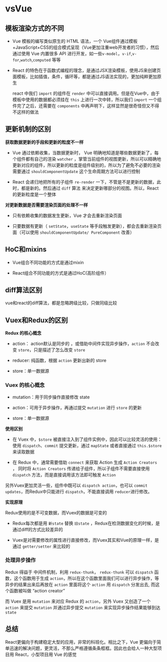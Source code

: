 # vsVue

## 模板渲染方式的不同

- Vue 模板的编写类似原生的 HTML 语法，一个 Vue组件通过模板+JavaScript+CSS的组合模式呈现（Vue更加注重web开发者的习惯），然后通过使用 Vue 内置很多 API 进行开发，如一些`v-model`，`v-if`,`v-for`,`watch`,`computed` 等等

- React 的特色在于函数式编程的理念，是通过JSX渲染模板，使用JS来创建页面模板，比如插值，条件，循环等，都是通过JS语法实现的，更加纯粹更加原生

   react 中我们 `import` 的组件在 `render` 中可以直接调用。但是在Vue中，由于模板中使用的数据都必须挂在 `this` 上进行一次中转，所以我们 `import` 一个组件完了之后，还需要在 `components` 中再声明下，这样显然是很奇怪但又不得不这样的做法

## 更新机制的区别

**获取数据更新的手段和更新的粒度不一样**

- Vue 通过依赖收集，当数据更新时， Vue 明确地知道是哪些数据更新了，每个组件都有自己的渲染 `watcher` ，掌管当前组件的视图更新，所以可以精确地更新对应的组件，所以更新的粒度是组件级别的，所以为了避免不必要的渲染需要通过 `shouldComponentUpdate` 这个生命周期方法可以进行控制

- React 会递归地把所有的子组件 `re-render` 一下，不管是不是更新的数据，此时，都是新的。然后通过 `diff` 算法 来决定更新哪部分的视图。所以，React 的更新粒度是一个整体

**对更新数据是否需要渲染页面的处理不一样**

- 只有依赖收集的数据发生更新，Vue 才会去重新渲染页面

- 只要数据有更新（ `setState`，`useState` 等手段触发更新），都会去重新渲染页面（可以使用 `shouldComponentUpdate/ PureComponent` 改善）

## HoC和mixins

- Vue组合不同功能的方式是通过mixin

- React组合不同功能的方式是通过HoC(高阶组件）

## diff算法区别

vue和react的diff算法，都是忽略跨级比较，只做同级比较

## Vuex和Redux的区别

**Redux 的核心概念**

- action： action默认是同步的 ，或借助中间件实现异步操作，`action` 不会改变 `store`，只是描述了怎么改变 `store`

- reducer: 纯函数，根据 `action` 更新出新的 store

- store：单一数据源

### Vuex 的核心概念

- mutation：用于同步操作直接修改 state

- action：可用于异步操作，再通过提交 `mutation` 进行 `store` 的更新

- store：单一数据源

**使用区别**

- 在 Vuex 中，`$store` 被直接注入到了组件实例中，因此可以比较灵活的使用：使用 `dispatch`、`commit` 提交更新，通过 `mapState` 或者直接通过 `this.$store` 来读取数据

- 在 Redux 中，通常需要借助 `connect` 来获取 Action 生成 `Action Creators` ， 同时将 `Action Creators` 传递给子组件，所以子组件不需要直接使用 `dispatch` 方法，而是直接调用该方法即可触发 `Action`

另外Vuex更加灵活一些，组件中既可以 `dispatch action`，也可以 `commit updates`，而Redux中只能进行 `dispatch`，不能直接调用 `reducer`进行修改。

**实现原理**

Redux使用的是不可变数据，而Vuex的数据是可变的

- Redux每次都是用 `新state` 替换 `旧state` ，Redux在检测数据变化的时候，是通过diff的方式比较差异的

- Vuex是对需要修改的属性进行直接修改，而Vuex其实和Vue的原理一样，是通过 `getter/setter` 来比较的

### 处理异步操作

Redux 得益于 中间件机制，利用 `redux-thunk`， `redux-thunk` 可以 `dispatch` 函数，这个函数用于生成 `action`，所以在这个函数里面我们可以进行异步操作，等异步的结果出来后再放在 `action` 里面将这个 `action` 用 `dispatch` 分发出去, 而这个函数被叫做 “action creator” 

而 Vuex 是用 `mutation` 来对应 Redux 的 `action`，另外 Vuex 又创造了一个 `action` 来提交 `mutation` 并通过异步提交 `mutation` 来实现异步操作结果能够到达 `state`

## 总结

React更偏向于构建稳定大型的应用，非常的科班化。相比之下，Vue 更偏向于简单迅速的解决问题，更灵活，不那么严格遵循条条框框。因此也会给人一种大型项目用 React，小型项目用 Vue 的感觉